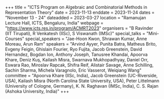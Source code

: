 +++
title = "ICTS Program on Algebraic and Combinatorial Methods in Representation Theory"
date = 2023-11-13
enddate = 2023-11-24
dates = "November 13 - 24"
dateadded = 2023-03-27
location = "Ramanujan Lecture Hall, ICTS, Bengaluru, India"
webpage = "https://www.icts.res.in/program/ACMRT2023"
organisers = "B Ravinder (IIT Tirupati), R Venkatesh (IISc), S Viswanath (IMSc)"
special_talks = "Mini-Courses"
special_speakers = "Jae-Hoon Kwon, Shrawan Kumar, Anne Moreau, Arun Ram"
speakers = "Arvind Ayyer, Punita Batra, Matheus Brito, Evgeny Feigin, Ghislain Fourier, Ryo Fujita, Jacob Greenstein, David Hernandez, Bogdan Ion, Anthony Joseph, Tanusree Khandai, Apoorva Khare, Deniz Kuş, Kailash Misra, Swarnava Mukhopadhyay, Daniel Orr, Eswara Rao, Miroslav Rapcak, Shifra Reif, Alistair Savage, Anne Schilling, Sachin Sharma, Michela Varagnolo, Eric Vasserot, Weiqiang Wang"
committee = "Apoorva Khare (IISc, India), Jacob Greenstein (UC-Riverside, USA), Kailash Misra (North Carolina State University, USA), Peter Littelmann (University of Cologne, Germany), K. N. Raghavan (IMSc, India), C. S. Rajan (Ashoka University, India)"
+++
